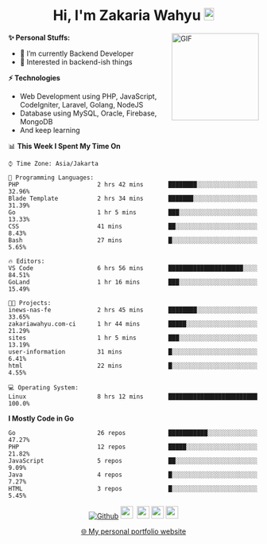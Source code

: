 <h1 align="center">Hi, I'm Zakaria Wahyu <img src="https://github.com/TheDudeThatCode/TheDudeThatCode/blob/master/Assets/Hi.gif" width="20px" height="25px"></h1>

<img align="right" alt="GIF" height="175px" src="https://www.nayakapratama.co.id/wp-content/uploads/2019/07/Website-Maintenance.gif" />

**✨ Personal Stuffs:**
- 🔭 I’m currently Backend Developer
- 🌱 Interested in backend-ish things

**⚡ Technologies**
- Web Development using PHP, JavaScript, CodeIgniter, Laravel, Golang, NodeJS
- Database using MySQL, Oracle, Firebase, MongoDB
- And keep learning

<!--START_SECTION:waka-->
📊 **This Week I Spent My Time On** 

```text
⌚︎ Time Zone: Asia/Jakarta

💬 Programming Languages: 
PHP                      2 hrs 42 mins       ████████░░░░░░░░░░░░░░░░░   32.96% 
Blade Template           2 hrs 34 mins       ███████░░░░░░░░░░░░░░░░░░   31.39% 
Go                       1 hr 5 mins         ███░░░░░░░░░░░░░░░░░░░░░░   13.33% 
CSS                      41 mins             ██░░░░░░░░░░░░░░░░░░░░░░░   8.43% 
Bash                     27 mins             █░░░░░░░░░░░░░░░░░░░░░░░░   5.65%

🔥 Editors: 
VS Code                  6 hrs 56 mins       █████████████████████░░░░   84.51% 
GoLand                   1 hr 16 mins        ███░░░░░░░░░░░░░░░░░░░░░░   15.49%

🐱‍💻 Projects: 
inews-nas-fe             2 hrs 45 mins       ████████░░░░░░░░░░░░░░░░░   33.65% 
zakariawahyu.com-ci      1 hr 44 mins        █████░░░░░░░░░░░░░░░░░░░░   21.29% 
sites                    1 hr 5 mins         ███░░░░░░░░░░░░░░░░░░░░░░   13.19% 
user-information         31 mins             █░░░░░░░░░░░░░░░░░░░░░░░░   6.41% 
html                     22 mins             █░░░░░░░░░░░░░░░░░░░░░░░░   4.55%

💻 Operating System: 
Linux                    8 hrs 12 mins       █████████████████████████   100.0%

```

**I Mostly Code in Go** 

```text
Go                       26 repos            ███████████░░░░░░░░░░░░░░   47.27% 
PHP                      12 repos            █████░░░░░░░░░░░░░░░░░░░░   21.82% 
JavaScript               5 repos             ██░░░░░░░░░░░░░░░░░░░░░░░   9.09% 
Java                     4 repos             █░░░░░░░░░░░░░░░░░░░░░░░░   7.27% 
HTML                     3 repos             █░░░░░░░░░░░░░░░░░░░░░░░░   5.45%

```



<!--END_SECTION:waka-->

<p align="center">
<a href="https://github.com/zakariawahyu" target="_blank"><img alt="Github" src="https://img.shields.io/badge/GitHub-%2312100E.svg?&style=for-the-badge&logo=Github&logoColor=white" /></a>
<a href="https://www.twitter.com/_zakariawahyu"><img src="https://img.shields.io/badge/twitter-%231DA1F2.svg?&style=for-the-badge&logo=twitter&logoColor=white" height=25></a> 
<a href="https://www.linkedin.com/in/zakariawahyu"><img src="https://img.shields.io/badge/linkedin-%230077B5.svg?&style=for-the-badge&logo=linkedin&logoColor=white" height=25></a> 
<a href="https://www.instagram.com/_zakariawahyu"><img src="https://img.shields.io/badge/instagram-%23E4405F.svg?&style=for-the-badge&logo=instagram&logoColor=white" height=25></a>
<a href="https://medium.com/@zakariawahyu"><img src="https://img.shields.io/badge/Medium-12100E?style=for-the-badge&logo=medium&logoColor=white" height=25></a>
</p>
<p align="center"><a href="https://www.zakariawahyu.com" target="_blank">🌐 My personal portfolio website</a></p>
